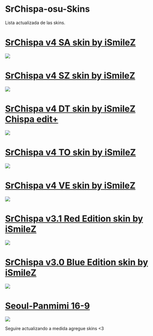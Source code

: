 # SrChispa-osu-Skins
Lista actualizada de las skins.

# [SrChispa v4 SA skin by iSmileZ](https://drive.google.com/u/0/uc?id=1mp1gdQ7rJA-ndIl7gns4aOldmUSJP6jc&export=download)
![](https://i.imgur.com/0sdxVHk.jpg)

# [SrChispa v4 SZ skin by iSmileZ](https://drive.google.com/u/0/uc?id=1-uCMaYP6dhPFWmIlmCAJRU2cYuF0MB9-&export=download)
![](https://i.imgur.com/1YPwz0d.jpg)

# [SrChispa v4 DT skin by iSmileZ Chispa edit+](https://drive.google.com/u/0/uc?id=1AY7v1_ltqVrcj1Y3UhHQz2QsGgQ1_I6O&export=download)
![](https://i.imgur.com/PLTCCAc.jpg)

# [SrChispa v4 TO skin by iSmileZ](https://drive.google.com/u/0/uc?id=1wWdLnhXHf9LYNlybQMvoHkZM7E21tlKL&export=download)
![](https://i.imgur.com/H7AMf8Q.jpg)

# [SrChispa v4 VE skin by iSmileZ](https://drive.google.com/u/0/uc?id=1AWP6_xEdnaUWbbkXkIvhhGA6lbNZpTeb&export=download)
![](https://i.imgur.com/tVfpVF6.jpg)

# [SrChispa v3.1 Red Edition skin by iSmileZ](https://drive.google.com/u/0/uc?id=1RlgGt_hy3-f7WVgnD3JqwyfWlRvIlkun&export=download)
![](https://skins.osuck.net/uploads/posts/2020-08/1597478047_screenshot9278.jpg)

# [SrChispa v3.0 Blue Edition skin by iSmileZ](http://www.mediafire.com/file/c18e0wfedfany8o/-_SrChispa_v3.0_Blue_Edition.osk/file)
![](https://i.imgur.com/VbRQmBV.jpg)

# [Seoul-Panmimi 16-9](https://www.reddit.com/r/OsuSkins/comments/6kycvr/seoul_panmimi_skin_release/) 
![](https://i.imgur.com/qb9z7jE.jpg)

Seguire actualizando a medida agregue skins <3 
